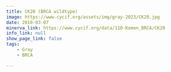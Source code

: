 ```yaml
---
title: CK20 (BRCA wildtype)
image: https://www.cycif.org/assets/img/gray-2023/CK20.jpg
date: 2010-03-07
minerva_link: https://www.cycif.org/data/110-Komen_BRCA/CK20
info_link: null
show_page_link: false
tags:
    - Gray
    - BRCA

---
```

